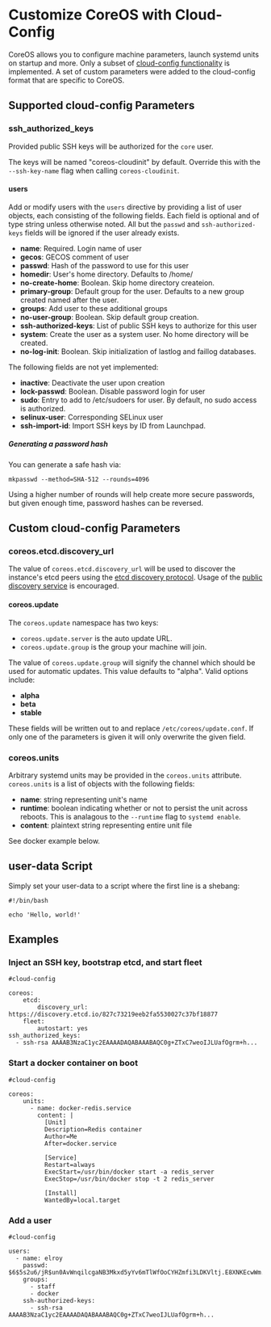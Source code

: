 # Customize CoreOS with Cloud-Config

CoreOS allows you to configure machine parameters, launch systemd units on startup and more. Only a subset of [cloud-config functionality][cloud-config] is implemented. A set of custom parameters were added to the cloud-config format that are specific to CoreOS.

[cloud-config]: http://cloudinit.readthedocs.org/en/latest/topics/format.html#cloud-config-data

## Supported cloud-config Parameters

### ssh_authorized_keys

Provided public SSH keys will be authorized for the `core` user.

The keys will be named "coreos-cloudinit" by default.
Override this with the `--ssh-key-name` flag when calling `coreos-cloudinit`.

#### users

Add or modify users with the `users` directive by providing a list of user objects, each consisting of the following fields.
Each field is optional and of type string unless otherwise noted.
All but the `passwd` and `ssh-authorized-keys` fields will be ignored if the user already exists.

- **name**: Required. Login name of user
- **gecos**: GECOS comment of user
- **passwd**: Hash of the password to use for this user
- **homedir**: User's home directory. Defaults to /home/<name>
- **no-create-home**: Boolean. Skip home directory createion.
- **primary-group**: Default group for the user. Defaults to a new group created named after the user.
- **groups**: Add user to these additional groups
- **no-user-group**: Boolean. Skip default group creation.
- **ssh-authorized-keys**: List of public SSH keys to authorize for this user
- **system**: Create the user as a system user. No home directory will be created.
- **no-log-init**: Boolean. Skip initialization of lastlog and faillog databases.

The following fields are not yet implemented:

- **inactive**: Deactivate the user upon creation
- **lock-passwd**: Boolean. Disable password login for user
- **sudo**: Entry to add to /etc/sudoers for user. By default, no sudo access is authorized.
- **selinux-user**: Corresponding SELinux user
- **ssh-import-id**: Import SSH keys by ID from Launchpad.

##### Generating a password hash

You can generate a safe hash via:

    mkpasswd --method=SHA-512 --rounds=4096

Using a higher number of rounds will help create more secure passwords, but given enough time, password hashes can be reversed.

## Custom cloud-config Parameters

### coreos.etcd.discovery_url

The value of `coreos.etcd.discovery_url` will be used to discover the instance's etcd peers using the [etcd discovery protocol][disco-proto]. Usage of the [public discovery service][disco-service] is encouraged.

[disco-proto]: https://github.com/coreos/etcd/blob/master/Documentation/discovery-protocol.md
[disco-service]: http://discovery.etcd.io

#### coreos.update

The `coreos.update` namespace has two keys:

- `coreos.update.server` is the auto update URL.
- `coreos.update.group` is the group your machine will join.

The value of `coreos.update.group` will signify the channel which should be used for automatic updates.  This value defaults to "alpha".  Valid options include:

- **alpha**
- **beta**
- **stable**

These fields will be written out to and replace `/etc/coreos/update.conf`. If only one of the parameters is given it will only overwrite the given field.

### coreos.units

Arbitrary systemd units may be provided in the `coreos.units` attribute.
`coreos.units` is a list of objects with the following fields:

- **name**: string representing unit's name
- **runtime**: boolean indicating whether or not to persist the unit across reboots. This is analagous to the `--runtime` flag to `systemd enable`.
- **content**: plaintext string representing entire unit file

See docker example below.

## user-data Script

Simply set your user-data to a script where the first line is a shebang:

```
#!/bin/bash

echo 'Hello, world!'
```

## Examples

### Inject an SSH key, bootstrap etcd, and start fleet
```
#cloud-config

coreos:
	etcd:
		discovery_url: https://discovery.etcd.io/827c73219eeb2fa5530027c37bf18877
    fleet:
        autostart: yes
ssh_authorized_keys:
  - ssh-rsa AAAAB3NzaC1yc2EAAAADAQABAAABAQC0g+ZTxC7weoIJLUafOgrm+h...
```

### Start a docker container on boot

```
#cloud-config

coreos:
    units:
      - name: docker-redis.service
        content: |
          [Unit]
          Description=Redis container
          Author=Me
          After=docker.service

          [Service]
          Restart=always
          ExecStart=/usr/bin/docker start -a redis_server
          ExecStop=/usr/bin/docker stop -t 2 redis_server
          
          [Install]
          WantedBy=local.target
```

### Add a user

```
#cloud-config

users:
  - name: elroy
	passwd: $6$5s2u6/jR$un0AvWnqilcgaNB3Mkxd5yYv6mTlWfOoCYHZmfi3LDKVltj.E8XNKEcwWm...
	groups:
	  - staff
	  - docker
	ssh-authorized-keys:
	  - ssh-rsa AAAAB3NzaC1yc2EAAAADAQABAAABAQC0g+ZTxC7weoIJLUafOgrm+h...
```
